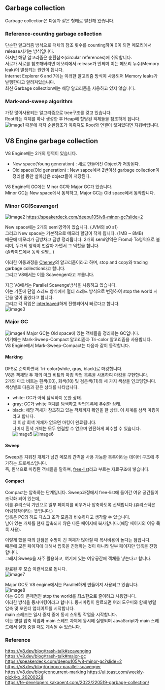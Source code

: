 ## Garbage collection
Garbage collection은 다음과 같은 형태로 발전해 왔습니다.

### Reference-counting garbage collection
단순한 알고리즘 방식으로 객체의 참조 횟수를 counting하여 0이 되면 메모리에서 release시키는 방식입니다.  
하지만 해당 알고리즘은 순환참조(circular references)에 취약합니다.  
서로가 서로를 참조해버리면 메모리에서 release가 안되며 이는 메모리 누수(Memory leak)이 발생되는 원인이 됩니다.  
Internet Explorer 6 and 7에는 이러한 알고리즘 방식이 사용되어 Memory leaks가 발행한다고 알려져있습니다.  
최신 Garbage collection에는 해당 알고리즘을 사용하고 있지 않습니다.

### Mark-and-sweep algorithm
가장 많이사용되는 알고리즘으로 tree구조를 갖고 있습니다.  
Root라는 객체를 하나 생성한 후 Heap에 할당된 객체들을 참조하게 됩니다.  
![image1](Mark-and-sweep.png)
때문에 각자 순환참조가 이뤄져도 Root와 연결이 끊겨있다면 지워버립니다.  

## V8 Engine garbage collection
V8 Engine에는 2개의 영역이 있습니다.
- New space(Young generation) : 새로 만들어진 Object가 저장된다.
- Old space(Old generation) : New sapce에서 2번이상 garbage collection이 정리할 동안 살아남은 object들이 저장된다.

V8 Engine의 GC에는 Minor GC와 Major GC가 있습니다.  
Minor GC는 New space에서 동작하고, Major GC는 Old space에서 동작합니다.  

### Minor GC(Scavenger)
![image2](v8engine_memory.png)
https://speakerdeck.com/deepu105/v8-minor-gc?slide=2

New space에는 2개의 semi영역이 있습니다. (JVM의 s0 s1)  
그리고 New space는 기본적으로 메모리 할당이 작게 됩니다. (1MB ~ 8MB)  
때문에 메모리가 금방차고 금방 정리됩니다. 
2개의 semi영역은 From과 To영역으로 불리며, 두개의 영역이 번갈아 가면서 그 역할을 합니다.  
(슬라이드에서 동작 설명...)

이러한 이동과정을 [Cheney](https://v8.dev/blog/orinoco-parallel-scavenger#single-threaded-cheney%E2%80%99s-semispace-copy)의 알고리즘이라고 하며, stop and copy와 tracing garbage collection라고 합니다.  
그리고 V8에서는 이를 Scavenger라고 부릅니다.  

지금 V8에서는 Parallel Scavenge방식을 사용하고 있습니다.  
이는 기존에 단일 스레드 방식에서 멀티 스레드 방식으로 변경하여 stop the world 시간을 많이 줄였다고 합니다.  
그리고 각 작업은 [interleaved](https://ko.wikipedia.org/wiki/%EB%A9%94%EB%AA%A8%EB%A6%AC_%EC%9D%B8%ED%84%B0%EB%A6%AC%EB%B9%99)하게 진행되어서 빠르다고 합니다.  
![image3](parallel_scavenger.png)


### Major GC
![image4](Mark-Sweep-Compact.png)
Major GC는 Old space에 있는 객체들을 정리하는 GC입니다.  
여기에는 Mark-Sweep-Compact 알고리즘과 Tri-color 알고리즘을 사용합니다.  
V8 Engine에서 Mark-Sweep-Compact는 다음과 같이 동작합니다.  

#### Marking
DFS로 순회하면서 Tri-color(white, gray, black)로 마킹합니다.  
V8은 객체당 두 개의 마크 비트와 마킹 작업 목록을 사용하여 마킹을 구현합니다.  
2개의 마크 비트는 흰색(00), 회색(10) 및 검은색(11)의 세 가지 색상을 인코딩합니다.  
색상별로 다음과 같은 상태를 나타냅니다.
- white: GC가 아직 탐색하지 못한 상태.
- gray: GC가 white 객체를 탐색하고 작업목록에 푸쉬한 상태.
- black: 해당 객체가 참조하고 있는 객체까지 확인을 한 상태. 
이 체계를 삼색 마킹이라고 합니다.  
더 이상 회색 개체가 없으면 마킹이 완료됩니다.  
나머지 흰색 개체는 모두 연결할 수 없으며 안전하게 회수할 수 있습니다.  
![image5](marking1.png)
![image6](marking2.png)

#### Sweep
Sweep은 지워진 개체가 남긴 메모리 간격을 사용 가능한 목록이라는 데이터 구조에 추가하는 프로세스입니다.  
즉, 흰색으로 마킹된 객체들을 말하며, [free-list](https://ko.wikipedia.org/wiki/%EB%B9%88%EC%B9%B8_%EB%AA%A9%EB%A1%9D)라고 부르는 자료구조에 넣습니다.  



#### Compact 
Compact는 압축하는 단계입니다. Sweep과정에서 free-list에 들어간 여유 공간들이 조각화 되어 있는데,  
이를 휴리스틱 기반으로 일부 페이지를 비우거나 압축하도록 선택합니다.(휴리스틱은 어림짐작이라는 뜻입니다.)  
압축은 PC의 하드 디스크 조각 모음과 비슷하다고 생각할 수 있습니다.  
남아 있는 개체를 현재 압축되지 않은 다른 페이지에 복사합니다.(해당 페이지의 여유 목록 사용).  

이렇게 했을 때의 단점은 수명이 긴 객체가 많아질 때 복사비용이 높다는 점입니다.  
때문에 모든 페이지에 대해서 압축을 진행하는 것이 아니라 일부 페이지만 압축을 진행합니다.  
그래서 Sweep을 자주 활용하고, 여기에 있는 여유공간에 객체를 넣는다고 합니다.


완료된 후 모습 이런식으로 됩니다.  
![image7](major_complete.png)  

Major GC도 V8 engine에서는 Parallel하게 만들어져 사용되고 있습니다.  
![image8](parallel_major.png)  
이는 GC의 문제점인 stop the world를 최소한으로 줄이려고 사용합니다.  
이러한 방식을 동시마킹이라고 합니다. 동시마킹이 완료되면 여러 도우미와 함께 병렬 압축 및 포인터 업데이트를 시작합니다.    
main 스레드는 일시 중지 중에 동시 스위핑 작업을 시작합니다.  
이는 병렬 압축 작업과 main 스레드 자체에 동시에 실행되며 JavaScript가 main 스레드에서 실행 중일 때도 계속될 수 있습니다.  

### Reference
https://v8.dev/blog/trash-talk#scavenging  
https://v8.dev/blog/trash-talk#major-gc  
https://speakerdeck.com/deepu105/v8-minor-gc?slide=2  
https://v8.dev/blog/orinoco-parallel-scavenger  
https://v8.dev/blog/concurrent-marking
https://ui.toast.com/weekly-pick/ko_20200228  
https://fe-developers.kakaoent.com/2022/220519-garbage-collection/  
